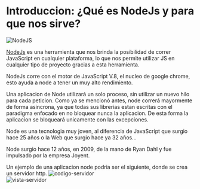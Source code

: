 # Introduccion: ¿Qué es NodeJs y para que nos sirve?

![NodeJS](https://i.imgur.com/cCp0vjb.png)

[NodeJs](https://nodejs.org) es una herramienta que nos brinda la posibilidad de correr JavaScript en cualquier plataforma, lo que nos permite utilizar JS en cualquier tipo de proyecto gracias a esta herramienta.

NodeJs corre con el motor de JavaScript V.8, el nucleo de google chrome, esto ayuda a node a tener un muy alto rendimiento.

Una aplicacion de Node utilizará un solo proceso, sin utilizar un nuevo hilo para cada peticion. Como ya se mencionó antes, node correrá mayormente de forma asincrona, ya que todas sus librerias estan escritas con el paradigma enfocado en no bloquear nunca la aplicacion. De esta forma la aplicacion se bloqueará unicamente con las excepciones.

Node es una tecnologia muy joven, al diferencia de JavaScript que surgio hace 25 años o la Web que surgio hace ya 32 años...

Node surgio hace 12 años, en 2009, de la mano de Ryan Dahl y fue impulsado por la empresa Joyent.

Un ejemplo de una aplicacion node podria ser el siguiente, donde se crea un servidor http.
![codigo-servidor](https://i.gyazo.com/0c3e570ccd5b23769240305f02cd36ef.png)</br>
![vista-servidor](https://i.gyazo.com/d3848a54b8294617b3a71993976d4e18.png)</br>


